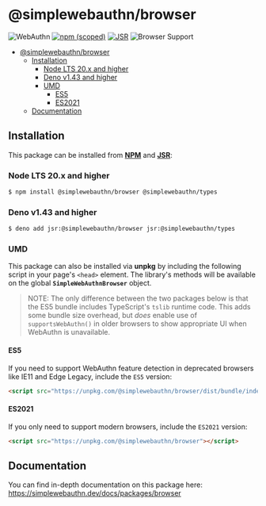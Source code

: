 <!-- omit in toc -->

# @simplewebauthn/browser

![WebAuthn](https://img.shields.io/badge/WebAuthn-Simplified-blueviolet?style=for-the-badge&logo=WebAuthn)
[![npm (scoped)](https://img.shields.io/npm/v/@simplewebauthn/browser?style=for-the-badge&logo=npm)](https://www.npmjs.com/package/@simplewebauthn/browser)
[![JSR](https://jsr.io/badges/@simplewebauthn/browser?style=for-the-badge)](https://jsr.io/@simplewebauthn/browser)
![Browser Support](https://img.shields.io/badge/Browser-ES5+-brightgreen?style=for-the-badge&logo=Mozilla+Firefox)

- [@simplewebauthn/browser](#simplewebauthnbrowser)
  - [Installation](#installation)
    - [Node LTS 20.x and higher](#node-lts-20x-and-higher)
    - [Deno v1.43 and higher](#deno-v143-and-higher)
    - [UMD](#umd)
      - [ES5](#es5)
      - [ES2021](#es2021)
  - [Documentation](#documentation)

## Installation

This package can be installed from **[NPM](https://www.npmjs.com/search?q=%40simplewebauthn)** and
**[JSR](https://jsr.io/@simplewebauthn)**:

### Node LTS 20.x and higher

```sh
$ npm install @simplewebauthn/browser @simplewebauthn/types
```

### Deno v1.43 and higher

```sh
$ deno add jsr:@simplewebauthn/browser jsr:@simplewebauthn/types
```

### UMD

This package can also be installed via **unpkg** by including the following script in your page's
`<head>` element. The library's methods will be available on the global **`SimpleWebAuthnBrowser`**
object.

> NOTE: The only difference between the two packages below is that the ES5 bundle includes
> TypeScript's `tslib` runtime code. This adds some bundle size overhead, but _does_ enable use of
> `supportsWebAuthn()` in older browsers to show appropriate UI when WebAuthn is unavailable.

#### ES5

If you need to support WebAuthn feature detection in deprecated browsers like IE11 and Edge Legacy,
include the `ES5` version:

```html
<script src="https://unpkg.com/@simplewebauthn/browser/dist/bundle/index.es5.umd.min.js"></script>
```

#### ES2021

If you only need to support modern browsers, include the `ES2021` version:

```html
<script src="https://unpkg.com/@simplewebauthn/browser"></script>
```

## Documentation

You can find in-depth documentation on this package here:
https://simplewebauthn.dev/docs/packages/browser
